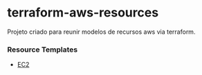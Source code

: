 # terraform-aws-resources

Projeto criado para reunir modelos de recursos aws via terraform.

### Resource Templates

- [EC2](./ec2-instance.tf)